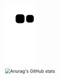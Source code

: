![github contribution grid snake animation](https://raw.githubusercontent.com/thosewhoyoulove/thosewhoyoulove/output/github-contribution-grid-snake.svg)



![Anurag's GitHub stats](https://github-readme-stats.vercel.app/api?username=thosewhoyoulove&show_icons=truetheme=radical)
